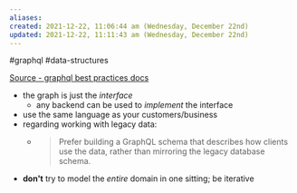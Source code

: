 ```yaml
---
aliases: 
created: 2021-12-22, 11:06:44 am (Wednesday, December 22nd)
updated: 2021-12-22, 11:11:43 am (Wednesday, December 22nd)
---
```

#graphql #data-structures

[Source - graphql best practices docs](https://graphql.org/learn/thinking-in-graphs/)

- the graph is just the *interface*
    - any backend can be used to *implement* the interface
- use the same language as your customers/business
- regarding working with legacy data:
    - > Prefer building a GraphQL schema that describes how clients use the data, rather than mirroring the legacy database schema.
- **don't** try to model the *entire* domain in one sitting; be iterative